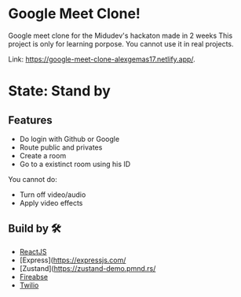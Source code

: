 # Google Meet Clone!
Google meet clone for the Midudev's hackaton made in 2 weeks
This project is only for learning porpose. You cannot use it in real projects.

Link: https://google-meet-clone-alexgemas17.netlify.app/.

# State: Stand by 

## Features
* Do login with Github or Google
* Route public and privates
* Create a room
* Go to a existinct room using his ID

You cannot do:
* Turn off video/audio
* Apply video effects

## Build by 🛠️

* [ReactJS](https://es.reactjs.org/docs/getting-started.html)
* [Express](https://expressjs.com/
* [Zustand](https://zustand-demo.pmnd.rs/
* [Fireabse](https://firebase.google.com/docs)
* [Twilio](https://www.twilio.com/es-mx/)
